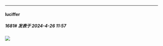﻿
*****

####  luciffer  
##### 1681#       发表于 2024-4-26 11:57

<img src="https://preview.redd.it/stadium-map-layout-be-like-v0-ozqlp67wlnwc1.png" referrerpolicy="no-referrer">

